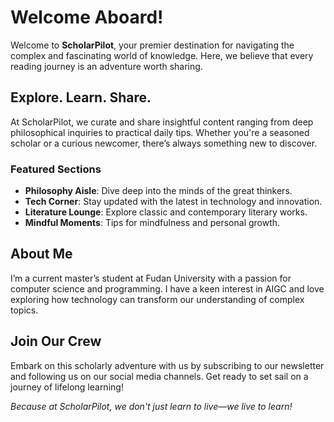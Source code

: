 # Welcome Aboard!

Welcome to **ScholarPilot**, your premier destination for navigating the complex and fascinating world of knowledge. Here, we believe that every reading journey is an adventure worth sharing.

## Explore. Learn. Share.

At ScholarPilot, we curate and share insightful content ranging from deep philosophical inquiries to practical daily tips. Whether you're a seasoned scholar or a curious newcomer, there’s always something new to discover.

### Featured Sections

- **Philosophy Aisle**: Dive deep into the minds of the great thinkers.
- **Tech Corner**: Stay updated with the latest in technology and innovation.
- **Literature Lounge**: Explore classic and contemporary literary works.
- **Mindful Moments**: Tips for mindfulness and personal growth.


## About Me

I’m a current master’s student at Fudan University with a passion for computer science and programming. I have a keen interest in AIGC and love exploring how technology can transform our understanding of complex topics. 


## Join Our Crew

Embark on this scholarly adventure with us by subscribing to our newsletter and following us on our social media channels. Get ready to set sail on a journey of lifelong learning!

*Because at ScholarPilot, we don't just learn to live—we live to learn!*
